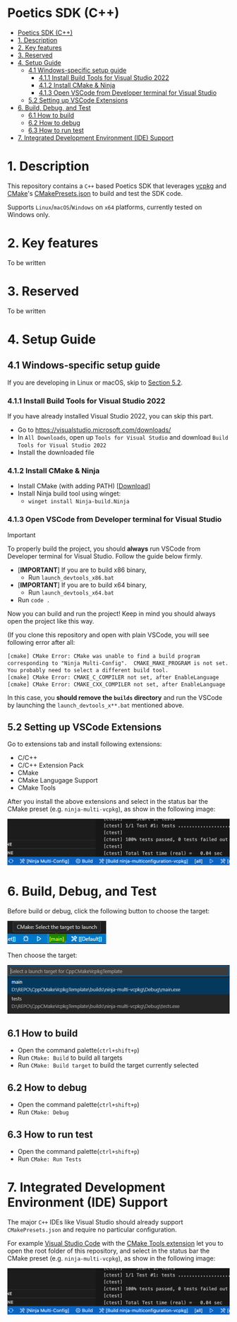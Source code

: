 # Poetics SDK (C++)

- [Poetics SDK (C++)](#poetics-sdk-c)
- [1. Description](#1-description)
- [2. Key features](#2-key-features)
- [3. Reserved](#3-reserved)
- [4. Setup Guide](#4-setup-guide)
  - [4.1 Windows-specific setup guide](#41-windows-specific-setup-guide)
    - [4.1.1 Install Build Tools for Visual Studio 2022](#411-install-build-tools-for-visual-studio-2022)
    - [4.1.2 Install CMake \& Ninja](#412-install-cmake--ninja)
    - [4.1.3 Open VSCode from Developer terminal for Visual Studio](#413-open-vscode-from-developer-terminal-for-visual-studio)
  - [5.2 Setting up VSCode Extensions](#52-setting-up-vscode-extensions)
- [6. Build, Debug, and Test](#6-build-debug-and-test)
  - [6.1 How to build](#61-how-to-build)
  - [6.2 How to debug](#62-how-to-debug)
  - [6.3 How to run test](#63-how-to-run-test)
- [7. Integrated Development Environment (IDE) Support](#7-integrated-development-environment-ide-support)

# 1. Description

This repository contains a `C++` based Poetics SDK that leverages [vcpkg](https://github.com/microsoft/vcpkg) and [CMake](https://www.cmake.org)'s [CMakePresets.json](https://cmake.org/cmake/help/latest/manual/cmake-presets.7.html) to build and test the SDK code.

Supports `Linux`/`macOS`/`Windows` on `x64` platforms, currently tested on Windows only.

# 2. Key features

To be written

# 3. Reserved

To be written

# 4. Setup Guide

## 4.1 Windows-specific setup guide

If you are developing in Linux or macOS, skip to [Section 5.2](#52-setting-up-vscode-extensions).

### 4.1.1 Install Build Tools for Visual Studio 2022

If you have already installed Visual Studio 2022, you can skip this part.

- Go to https://visualstudio.microsoft.com/downloads/
- In `All Downloads`, open up `Tools for Visual Studio` and download `Build Tools for Visual Studio 2022`
- Install the downloaded file

### 4.1.2 Install CMake & Ninja

- Install CMake (with adding PATH) [[Download](https://cmake.org/download/)]
- Install Ninja build tool using winget:
  - `winget install Ninja-build.Ninja`

### 4.1.3 Open VSCode from Developer terminal for Visual Studio

> [!IMPORTANT]
> To properly build the project, you should **always** run VSCode from Developer terminal for Visual Studio.
> Follow the guide below firmly.

- [**IMPORTANT**] If you are to build x86 binary,
  - Run `launch_devtools_x86.bat`
- [**IMPORTANT**] If you are to build x64 binary,
  - Run `launch_devtools_x64.bat`
- Run `code .`

Now you can build and run the project! Keep in mind you should always open the project like this way.

(If you clone this repository and open with plain VSCode, you will see following error after all:

```
[cmake] CMake Error: CMake was unable to find a build program corresponding to "Ninja Multi-Config".  CMAKE_MAKE_PROGRAM is not set.  You probably need to select a different build tool.
[cmake] CMake Error: CMAKE_C_COMPILER not set, after EnableLanguage
[cmake] CMake Error: CMAKE_CXX_COMPILER not set, after EnableLanguage
```

In this case, you **should remove the `builds` directory** and run the VSCode by launching the `launch_devtools_x**.bat` mentioned above.

## 5.2 Setting up VSCode Extensions

Go to extensions tab and install following extensions:

- C/C++
- C/C++ Extension Pack
- CMake
- CMake Langugage Support
- CMake Tools

After you install the above extensions and select in the status bar the CMake preset (e.g. `ninja-multi-vcpkg`), as show in the following image:

![CMake's preset selection in the status bar of Visual Studio Code](./img/vscode_cmakepresets_selection.png)

# 6. Build, Debug, and Test

Before build or debug, click the following button to choose the target:

![CMake's project selection in the status bar of Visual Studio Code](./img/vscode_target_selection.png)

Then choose the target:

![CMake's project selection in the status bar of Visual Studio Code (2)](./img/vscode_target_selection_2.png)

## 6.1 How to build

- Open the command palette(`ctrl+shift+p`)
- Run `CMake: Build` to build all targets
- Run `CMake: Build target` to build the target currently selected

## 6.2 How to debug

- Open the command palette(`ctrl+shift+p`)
- Run `CMake: Debug`

## 6.3 How to run test

- Open the command palette(`ctrl+shift+p`)
- Run `CMake: Run Tests`

# 7. Integrated Development Environment (IDE) Support

The major `C++` IDEs like Visual Studio should already support `CMakePresets.json` and require no particular configuration.

For example [Visual Studio Code](https://code.visualstudio.com/) with the [CMake Tools extension](https://marketplace.visualstudio.com/items?itemName=ms-vscode.cmake-tools) let you to open the root folder of this repository, and select in the status bar the CMake preset (e.g. `ninja-multi-vcpkg`), as show in the following image:

![CMake's preset selection in the status bar of Visual Studio Code](./img/vscode_cmakepresets_selection.png)

<br>

